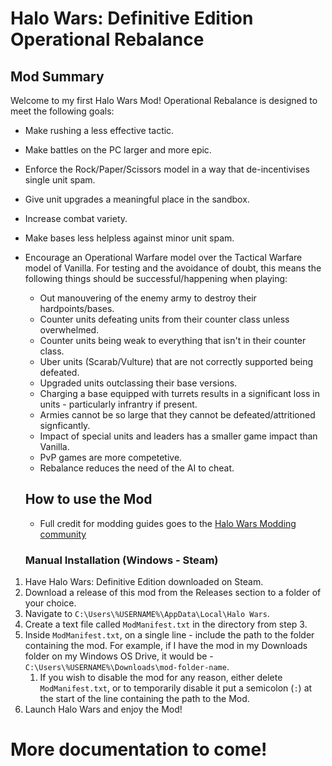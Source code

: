# Halo Wars: Definitive Edition Operational Rebalance

## Mod Summary

Welcome to my first Halo Wars Mod! Operational Rebalance is designed to meet the following goals:

- Make rushing a less effective tactic.
- Make battles on the PC larger and more epic.
- Enforce the Rock/Paper/Scissors model in a way that de-incentivises single unit spam.
- Give unit upgrades a meaningful place in the sandbox.
- Increase combat variety.
- Make bases less helpless against minor unit spam.
- Encourage an Operational Warfare model over the Tactical Warfare model of Vanilla. For testing and the avoidance of doubt, this means the following things should be successful/happening when playing:

  - Out manouvering of the enemy army to destroy their hardpoints/bases.
  - Counter units defeating units from their counter class unless overwhelmed.
  - Counter units being weak to everything that isn't in their counter class.
  - Uber units (Scarab/Vulture) that are not correctly supported being defeated.
  - Upgraded units outclassing their base versions.
  - Charging a base equipped with turrets results in a significant loss in units - particularly infrantry if present.
  - Armies cannot be so large that they cannot be defeated/attritioned signficantly.
  - Impact of special units and leaders has a smaller game impact than Vanilla.
  - PvP games are more competetive.
  - Rebalance reduces the need of the AI to cheat.

  ## How to use the Mod

  - Full credit for modding guides goes to the [Halo Wars Modding community](https://halowarsmodding.github.io/)

  ### Manual Installation (Windows - Steam)

1. Have Halo Wars: Definitive Edition downloaded on Steam.
2. Download a release of this mod from the Releases section to a folder of your choice.
3. Navigate to `C:\Users\%USERNAME%\AppData\Local\Halo Wars`.
4. Create a text file called `ModManifest.txt` in the directory from step 3.
5. Inside `ModManifest.txt`, on a single line - include the path to the folder containing the mod. For example, if I have the mod in my Downloads folder on my Windows OS Drive, it would be - `C:\Users\%USERNAME%\Downloads\mod-folder-name`.
   1. If you wish to disable the mod for any reason, either delete `ModManifest.txt`, or to temporarily disable it put a semicolon (`:`) at the start of the line containing the path to the Mod.
6. Launch Halo Wars and enjoy the Mod!

# More documentation to come!
